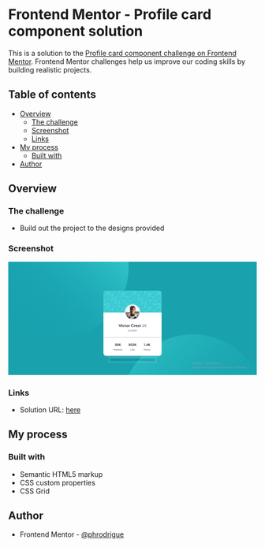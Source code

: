 # Frontend Mentor - Profile card component solution

This is a solution to the [Profile card component challenge on Frontend Mentor](https://www.frontendmentor.io/challenges/profile-card-component-cfArpWshJ). Frontend Mentor challenges help us improve our coding skills by building realistic projects. 

## Table of contents

- [Overview](#overview)
  - [The challenge](#the-challenge)
  - [Screenshot](#screenshot)
  - [Links](#links)
- [My process](#my-process)
  - [Built with](#built-with)
- [Author](#author)

## Overview

### The challenge

- Build out the project to the designs provided

### Screenshot

![](./images/screenshot.png)

### Links

- Solution URL: [here](http://phrodrigue.github.io/projects/newbie/profile-card-component/)

## My process

### Built with

- Semantic HTML5 markup
- CSS custom properties
- CSS Grid

## Author

- Frontend Mentor - [@phrodrigue](https://www.frontendmentor.io/profile/phrodrigue)
